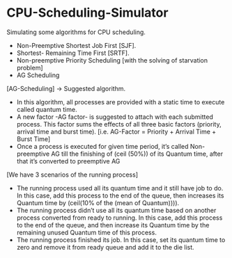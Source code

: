 # CPU-Scheduling-Simulator
Simulating some algorithms for CPU scheduling.

* Non-Preemptive Shortest Job First [SJF].
* Shortest- Remaining Time First [SRTF].
* Non-preemptive Priority Scheduling [with the solving of starvation problem]
* AG Scheduling

[AG-Scheduling] -> Suggested algorithm.
* In this algorithm, all processes are provided with a static time to execute called quantum time.
* A new factor -AG factor- is suggested to attach with each submitted process. This factor sums the effects of all three basic factors
  (priority, arrival time and burst time).
  [i.e. AG-Factor = Priority + Arrival Time + Burst Time]
* Once a process is executed for given time period, it’s called Non-preemptive AG till the finishing of (ceil (50%)) of its Quantum time,
  after that it’s converted to preemptive AG
  
  
[We have 3 scenarios of the running process]
* The running process used all its quantum time and it still have job to do.
   In this case, add this process to the end of the queue, then increases its Quantum time by (ceil(10% of the (mean of Quantum)))).
* The running process didn’t use all its quantum time based on another process converted from ready to running.
   In this case, add this process to the end of the queue, and then increase its Quantum time by the remaining unused Quantum 
   time of this process.
* The running process finished its job. 
   In this case, set its quantum time to zero and remove it from ready queue and add it to the die list.
